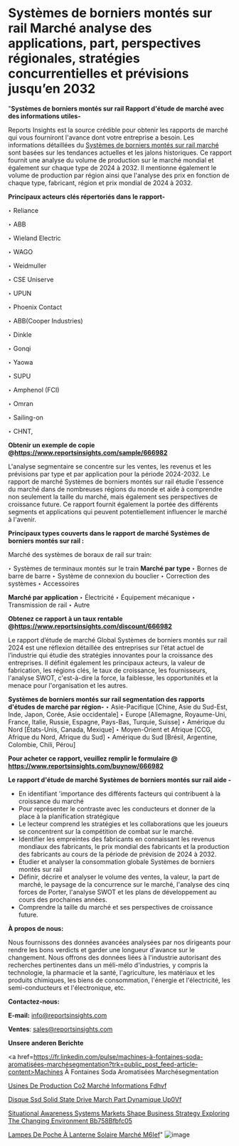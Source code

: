 # Systèmes de borniers montés sur rail Marché analyse des applications, part, perspectives régionales, stratégies concurrentielles et prévisions jusqu’en 2032

"<strong>Systèmes de borniers montés sur rail Rapport d'étude de marché avec des informations utiles-</strong>

Reports Insights est la source crédible pour obtenir les rapports de marché qui vous fourniront l'avance dont votre entreprise a besoin. Les informations détaillées du <a href=https://www.reportsinsights.com/sample/666982>Systèmes de borniers montés sur rail marché</a> sont basées sur les tendances actuelles et les jalons historiques. Ce rapport fournit une analyse du volume de production sur le marché mondial et également sur chaque type de 2024 à 2032. Il mentionne également le volume de production par région ainsi que l'analyse des prix en fonction de chaque type, fabricant, région et prix mondial de 2024 à 2032.

<b>Principaux acteurs clés répertoriés dans le rapport-</b>

‣ Reliance

‣ ABB

‣ Wieland Electric

‣ WAGO

‣ Weidmuller

‣ CSE Uniserve

‣ UPUN

‣ Phoenix Contact

‣ ABB(Cooper Industries)

‣ Dinkle

‣ Gonqi

‣ Yaowa

‣ SUPU

‣ Amphenol (FCI)

‣ Omran

‣ Sailing-on

‣ CHNT,

<strong><b>Obtenir un exemple de copie @</b></strong><a href=https://www.reportsinsights.com/sample/666982><strong><b>https://www.reportsinsights.com/sample/666982</b></strong></a>

L'analyse segmentaire se concentre sur les ventes, les revenus et les prévisions par type et par application pour la période 2024-2032. Le rapport de marché Systèmes de borniers montés sur rail étudie l'essence du marché dans de nombreuses régions du monde et aide à comprendre non seulement la taille du marché, mais également ses perspectives de croissance future. Ce rapport fournit également la portée des différents segments et applications qui peuvent potentiellement influencer le marché à l'avenir.

<strong>Principaux types couverts dans le rapport de marché Systèmes de borniers montés sur rail :</strong>

Marché des systèmes de boraux de rail sur train:

‣  Systèmes de terminaux montés sur le train <strong> Marché <strong> par type </strong> </strong>
‣ Bornes de barre de barre
‣ Système de connexion du bouclier
‣ Correction des systèmes
‣ Accessoires

<strong>Marché par application </strong>
‣ Électricité
‣ Équipement mécanique
‣ Transmission de rail
‣ Autre

<strong><b>Obtenez ce rapport à un taux rentable @</b></strong><a href=https://www.reportsinsights.com/discount/666982><strong><b>https://www.reportsinsights.com/discount/666982</b></strong></a>

Le rapport d’étude de marché Global Systèmes de borniers montés sur rail 2024 est une réflexion détaillée des entreprises sur l’état actuel de l’industrie qui étudie des stratégies innovantes pour la croissance des entreprises. Il définit également les principaux acteurs, la valeur de fabrication, les régions clés, le taux de croissance, les fournisseurs, l'analyse SWOT, c'est-à-dire la force, la faiblesse, les opportunités et la menace pour l'organisation et les autres.

<strong>Systèmes de borniers montés sur rail segmentation des rapports d'études de marché par région-</strong>
‣ Asie-Pacifique [Chine, Asie du Sud-Est, Inde, Japon, Corée, Asie occidentale]
‣ Europe [Allemagne, Royaume-Uni, France, Italie, Russie, Espagne, Pays-Bas, Turquie, Suisse]
‣ Amérique du Nord [États-Unis, Canada, Mexique]
‣ Moyen-Orient et Afrique [CCG, Afrique du Nord, Afrique du Sud]
‣ Amérique du Sud [Brésil, Argentine, Colombie, Chili, Pérou]

<strong>Pour acheter ce rapport, veuillez remplir le formulaire @   <a href=https://www.reportsinsights.com/buynow/666982>https://www.reportsinsights.com/buynow/666982</a></strong>

<strong>Le rapport d'étude de marché Systèmes de borniers montés sur rail aide -</strong>
<ul>
  <li>En identifiant 'importance des différents facteurs qui contribuent à la croissance du marché</li>
  <li>Pour représenter le contraste avec les conducteurs et donner de la place à la planification stratégique</li>
  <li>Le lecteur comprend les stratégies et les collaborations que les joueurs se concentrent sur la compétition de combat sur le marché.</li>
  <li>Identifier les empreintes des fabricants en connaissant les revenus mondiaux des fabricants, le prix mondial des fabricants et la production des fabricants au cours de la période de prévision de 2024 à 2032.</li>
  <li>Étudier et analyser la consommation globale Systèmes de borniers montés sur rail</li>
  <li>Définir, décrire et analyser le volume des ventes, la valeur, la part de marché, le paysage de la concurrence sur le marché, l'analyse des cinq forces de Porter, l'analyse SWOT et les plans de développement au cours des prochaines années.</li>
  <li>Comprendre la taille du marché et ses perspectives de croissance future.</li>
</ul>
<strong>À propos de nous:</strong>

Nous fournissons des données avancées analysées par nos dirigeants pour rendre les bons verdicts et garder une longueur d'avance sur le changement. Nous offrons des données liées à l'industrie autorisant des recherches pertinentes dans un méli-mélo d'industries, y compris la technologie, la pharmacie et la santé, l'agriculture, les matériaux et les produits chimiques, les biens de consommation, l'énergie et l'électricité, les semi-conducteurs et l'électronique, etc.

<strong>Contactez-nous:</strong>

<strong>E-mail:</strong> <a href=mailto:info@reportsinsights.com>info@reportsinsights.com</a>

<strong>Ventes</strong>: <a href=mailto:sales@reportsinsights.com>sales@reportsinsights.com</a>

<strong>Unsere anderen Berichte</strong>

<a href=https://fr.linkedin.com/pulse/machines-à-fontaines-soda-aromatisées-marchésegmentation?trk=public_post_feed-article-content>Machines À Fontaines Soda Aromatisées Marchésegmentation</a>

<a href=https://fr.linkedin.com/pulse/usines-de-production-co2-marché-informations-fdhvf/>Usines De Production Co2 Marché Informations Fdhvf</a>

<a href=https://www.linkedin.com/pulse/disque-ssd-solid-state-drive-march%C3%A9-part-dynamique-up0vf/>Disque Ssd Solid State Drive March Part Dynamique Up0Vf</a>

<a href=https://medium.com/@anuragakarte041/situational-awareness-systems-markets-shape-business-strategy-exploring-the-changing-environment-bb758bfbfc05>Situational Awareness Systems Markets Shape Business Strategy Exploring The Changing Environment Bb758Bfbfc05</a>

<a href=https://fr.linkedin.com/pulse/lampes-de-poche-à-lanterne-solaire-marché-m6ief/>Lampes De Poche À Lanterne Solaire Marché M6Ief</a>"
![image](https://github.com/daminid12/RImarketgrowth/assets/158430485/0ad0b763-5916-434b-9ce1-e1b7519deece)

